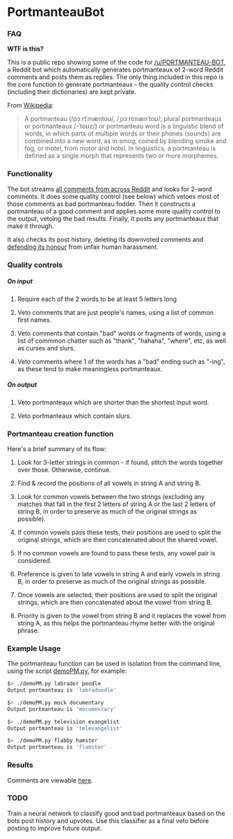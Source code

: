 # PortmanteauBot

### FAQ

**WTF is this?**

This is a public repo showing some of the code for [/u/PORTMANTEAU-BOT](www.reddit.com/u/PORTMANTEAU-BOT), a Reddit bot which automatically generates portmanteaux of 2-word Reddit comments and posts them as replies. The only thing included in this repo is the core function to generate portmanteaux - the quality control checks (including their dictionaries) are kept private.

From [Wikipedia](https://en.wikipedia.org/wiki/Portmanteau):

> A portmanteau (/pɔːrtˈmæntoʊ/, /ˌpɔːrtmænˈtoʊ/; plural portmanteaus or portmanteaux /-ˈtoʊz/) or portmanteau word is a linguistic blend of words, in which parts of multiple words or their phones (sounds) are combined into a new word, as in smog, coined by blending smoke and fog, or motel, from motor and hotel. In linguistics, a portmanteau is defined as a single morph that represents two or more morphemes.

### Functionality

The bot streams [all comments from across Reddit](https://www.reddit.com/r/all/comments/) and looks for 2-word comments. It does some quality control (see below) which vetoes most of those comments as bad portmanteau fodder. Then it constructs a portmanteau of a good comment and applies some more quality control to the output, vetoing the bad results. Finally, it posts any portmanteaux that make it through.

It also checks its post history, deleting its downvoted comments and [defending its honour](https://www.reddit.com/r/movies/comments/7383ja/new_actors_who_will_become_big_in_the_next_510/dnokcd4/?context=3) from unfair human harassment.


### Quality controls

##### On input

1. Require each of the 2 words to be at least 5 letters long

2. Veto comments that are just people's names, using a list of common first names.

3. Veto comments that contain "bad" words or fragments of words, using a list of commmon chatter such as "thank", "hahaha", "where", etc, as well as curses and slurs.

4. Veto comments where 1 of the words has a "bad" ending such as "-ing", as these tend to make meaningless portmanteaux.

##### On output

1. Veto portmanteaux which are shorter than the shortest input word.

2. Veto portmanteaux which contain slurs.


### Portmanteau creation function

Here's a brief summary of its flow:

1. Look for 3-letter strings in common - if found, stitch the words together over those. Otherwise, continue.

2. Find & record the positions of all vowels in string A and string B.

3. Look for common vowels between the two strings (excluding any matches that fall in the first 2 letters of string A or the last 2 letters of string B, in order to preserve as much of the original strings as possible).

4. If common vowels pass these tests, their positions are used to split the original strings, which are then concatenated about the shared vowel.

5. If no common vowels are found to pass these tests, any vowel pair is considered.

6. Preference is given to late vowels in string A and early vowels in string B, in order to preserve as much of the original strings as possible.

7. Once vowels are selected, their positions are used to split the original strings, which are then concatenated about the vowel from string B.

8. Priority is given to the vowel from string B and it replaces the vowel from string A, as this helps the portmanteau rhyme better with the original phrase.


### Example Usage

The portmanteau function can be used in isolation from the command line, using the script [demoPM.py](demoPM.py), for example:

```bash
$> ./demoPM.py labrador poodle
Output portmanteau is 'labradoodle'
```

```bash
$> ./demoPM.py mock documentary
Output portmanteau is 'mocumentary'
```

```bash
$> ./demoPM.py television evangelist
Output portmanteau is 'televangelist'
```

```bash
$> ./demoPM.py flabby hamster
Output portmanteau is 'flamster'
```


### Results

Comments are viewable [here](https://www.reddit.com/user/PORTMANTEAU-BOT/comments).


### TODO

Train a neural network to classify good and bad portmanteaux based on the bots post history and upvotes. Use this classifier as a final veto before posting to improve future output.
